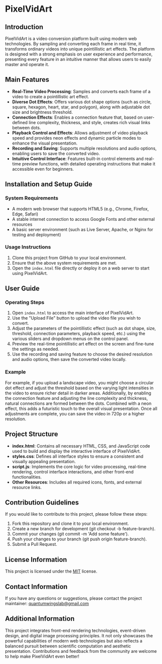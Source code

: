 # PixelVidArt

## Introduction
PixelVidArt is a video conversion platform built using modern web technologies. By sampling and converting each frame in real time, it transforms ordinary videos into unique pointillistic art effects. The platform is designed with a strong emphasis on user experience and performance, presenting every feature in an intuitive manner that allows users to easily master and operate it.

## Main Features
- **Real-Time Video Processing**: Samples and converts each frame of a video to create a pointillistic art effect.
- **Diverse Dot Effects**: Offers various dot shape options (such as circle, square, hexagon, heart, star, and polygon), along with adjustable dot size and brightness threshold.
- **Connection Effects**: Enables a connection feature that, based on user-defined line complexity, thickness, and style, creates rich visual links between dots.
- **Playback Control and Effects**: Allows adjustment of video playback speed and provides neon effects and dynamic particle modes to enhance the visual presentation.
- **Recording and Saving**: Supports multiple resolutions and audio options, enabling users to save the converted video.
- **Intuitive Control Interface**: Features built-in control elements and real-time preview functions, with detailed operating instructions that make it accessible even for beginners.

## Installation and Setup Guide

### System Requirements
- A modern web browser that supports HTML5 (e.g., Chrome, Firefox, Edge, Safari)
- A stable internet connection to access Google Fonts and other external resources
- A basic server environment (such as Live Server, Apache, or Nginx for testing and deployment)

### Usage Instructions
1. Clone this project from GitHub to your local environment.
2. Ensure that the above system requirements are met.
3. Open the `index.html` file directly or deploy it on a web server to start using PixelVidArt.

## User Guide

### Operating Steps
1. Open `index.html` to access the main interface of PixelVidArt.
2. Use the "Upload File" button to upload the video file you wish to convert.
3. Adjust the parameters of the pointillistic effect (such as dot shape, size, threshold, connection parameters, playback speed, etc.) using the various sliders and dropdown menus on the control panel.
4. Preview the real-time pointillistic art effect on the screen and fine-tune the settings as needed.
5. Use the recording and saving feature to choose the desired resolution and audio options, then save the converted video locally.

### Example
For example, if you upload a landscape video, you might choose a circular dot effect and adjust the threshold based on the varying light intensities in the video to ensure richer detail in darker areas. Additionally, by enabling the connection feature and adjusting the line complexity and thickness, natural connections are formed between the dots. Combined with a neon effect, this adds a futuristic touch to the overall visual presentation. Once all adjustments are complete, you can save the video in 720p or a higher resolution.

## Project Structure
- **index.html**: Contains all necessary HTML, CSS, and JavaScript code used to build and display the interactive interface of PixelVidArt.
- **styles.css**: Defines all interface styles to ensure a consistent and visually appealing presentation.
- **script.js**: Implements the core logic for video processing, real-time rendering, control interface interactions, and other front-end functionalities.
- **Other Resources**: Includes all required icons, fonts, and external resource links.

## Contribution Guidelines
If you would like to contribute to this project, please follow these steps:
1. Fork this repository and clone it to your local environment.
2. Create a new branch for development (git checkout -b feature-branch).
3. Commit your changes (git commit -m 'Add some feature').
4. Push your changes to your branch (git push origin feature-branch).
5. Submit a Pull Request.

## License Information
This project is licensed under the [MIT](https://opensource.org/licenses/MIT) license.

## Contact Information
If you have any questions or suggestions, please contact the project maintainer: quantumwingslab@gmail.com

## Additional Information
This project integrates front-end rendering technologies, event-driven design, and digital image processing principles. It not only showcases the powerful capabilities of modern web technologies but also reflects a balanced pursuit between scientific computation and aesthetic presentation. Contributions and feedback from the community are welcome to help make PixelVidArt even better!